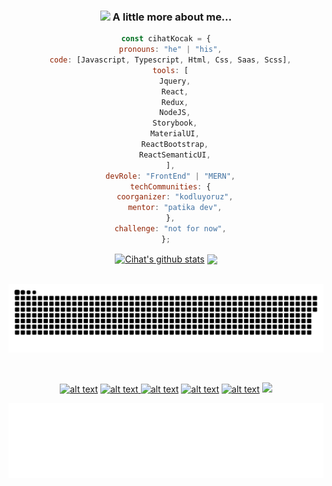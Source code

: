 <body>

<center>

### <img src="https://media.giphy.com/media/l0Iych4GHWMRxci2I/giphy.gif" width="50"> A little more about me...  

```javascript
const cihatKocak = {
  pronouns: "he" | "his",
  code: [Javascript, Typescript, Html, Css, Saas, Scss],
  tools: [
    Jquery,
    React,
    Redux,
    NodeJS,
    Storybook,
    MaterialUI,
    ReactBootstrap,
    ReactSemanticUI,
  ],
  devRole: "FrontEnd" | "MERN",
  techCommunities: {
    coorganizer: "kodluyoruz",
    mentor: "patika dev",
  },
  challenge: "not for now",
};
```

<!--![Screen Shot](imgs/SpaceMan.png) -->

<div align="center"> 
 <a href="https://github.com/CihatKOCAK/github-readme-stats"><img align="center" src="https://github-readme-stats.vercel.app/api?username=CihatKOCAK&show_icons=true&include_all_commits=true&theme=synthwave&hide_border=true" alt="Cihat's github stats" /></a>  <a href="https://github.com/CihatKOCAK/github-readme-stats"><img align="center" src="https://github-readme-stats.vercel.app/api/top-langs/?username=CihatKOCAK&langs_count=10&show_icons=true&&layout=compact&theme=synthwave&hide_border=true" /></a> 

 </div>
<div align="center">
  <br />
  
   ![Snake animation](https://github.com/CihatKOCAK/CihatKOCAK/blob/output/github-contribution-grid-snake.svg)
 
  <br />


 <a href="https://www.linkedin.com/in/cihat-kocakk/" target="_blank"> ![alt text](https://img.shields.io/badge/-LinkedIn-0e76a8?style=plastic&logo=linkedIn)</a>  <a href="https://twitter.com/davsanavi" target="_blank">![alt text](https://img.shields.io/badge/-Twitter-1DA1F2?style=plastic&logo=Twitter) </a>  <a href="https://www.instagram.com/cihatkocakk/" target="_blank">![alt text](https://img.shields.io/badge/-Instagram-833AB4?style=plastic&logo=Instagram)</a>  <a href="https://www.hackerrank.com/pcihatkocakk/" target="_blank">![alt text](https://img.shields.io/badge/-hackerrank-0e76a8?style=plastic&logo=hackerrank)</a>  <a href="https://medium.com/@cihatkocak" target="_blank">![alt text](https://img.shields.io/badge/-medium-0e76a8?style=plastic&logo=medium)</a> 
![](https://komarev.com/ghpvc/?username=cihatKOCAK&&color=blueviolet&label=PROFILE+VIEWS) 

  </div> 

<img height="120" alt="Thanks for visiting me" width="100%" src="/bb.svg" />
<br />
</center>
  
  </body>
<!--
**CihatKOCAK/CihatKOCAK** is a ✨ _special_ ✨ repository because its `README.md` (this file) appears on your GitHub profile.

Here are some ideas to get you started:

- 🔭 I’m currently working on ...
- 🌱 I’m currently learning ...
- 👯 I’m looking to collaborate on ...
- 🤔 I’m looking for help with ...
- 💬 Ask me about ...
- 📫 How to reach me: ...
- 😄 Pronouns: ...
- ⚡ Fun fact: ...
-->
